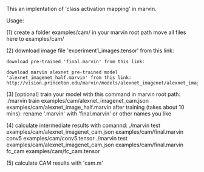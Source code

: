 This an implentation of 'class activation mapping' in marvin.

Usage:

(1) create a folder examples/cam/ in your marvin root path
    move all files here to examples/cam/

(2) download image file 'experiment1_images.tensor' from this link:

    download pre-trained 'final.marvin' from this link:

    download marvin alexnet pre-trained model 'alexnet_imagenet_half.marvin' from this link:
	http://vision.princeton.edu/marvin/models/alexnet_imagenet/alexnet_imagenet_half.marvin

(3) [optional] train your model with this command in marvin root path:
	./marvin train examples/cam/alexnet_imagenet_cam.json examples/cam/alexnet_image_half.marvin
	after training (takes about 10 mins):
	rename '.marvin' with 'final.marvin' or other names you like

(4) calculate intermediate results with comannd:
	./marvin test examples/cam/alexnet_imagenet_cam.json examples/cam/final.marvin conv5 examples/cam/conv5.tensor
	./marvin test examples/cam/alexnet_imagenet_cam.json examples/cam/final.marvin fc_cam examples/cam/fc_cam.tensor

(5) calculate CAM results with 'cam.m'
